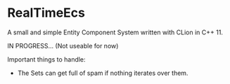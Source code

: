 # RealTimeEcs
A small and simple Entity Component System written with CLion in C++ 11.

IN PROGRESS... (Not useable for now)

Important things to handle:

- The Sets can get full of spam if nothing iterates over them.